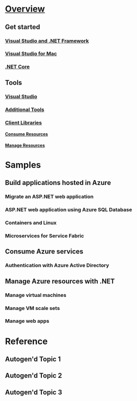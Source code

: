 # [Overview](index.md)

## Get started
### [Visual Studio and .NET Framework](get-started-framework.md)
### [Visual Studio for Mac](get-started-mac.md)
### [.NET Core](get-started-core.md)

## Tools
### [Visual Studio](visual-studio.md)
### [Additional Tools](additional-tools.md)
### [Client Libraries](packages.md)
#### [Consume Resources](data-packages.md)
#### [Manage Resources](management-packages.md)

# Samples

## Build applications hosted in Azure
### Migrate an ASP.NET web application
### ASP.NET web application using Azure SQL Database
<!-- ### ASP.NET Core web app using DocumentDB -->
<!-- ### ASP.NET web application using Azure Functions  -->
### Containers and Linux
### Microservices for Service Fabric

## Consume Azure services
### Authentication with Azure Active Directory
<!-- ### Untitled Storage topic   low pri -->

## Manage Azure resources with .NET
### Manage virtual machines
### Manage VM scale sets
### Manage web apps
<!-- ### Untitled Key Vault topic   lower pri -->


# Reference
## Autogen'd Topic 1
## Autogen'd Topic 2
## Autogen'd Topic 3
